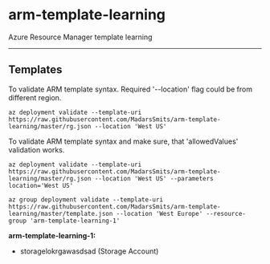 # arm-template-learning
Azure Resource Manager template learning

---------------
Templates
---------------
To validate ARM template syntax. Required '--location' flag could be from different region.
```
az deployment validate --template-uri https://raw.githubusercontent.com/MadarsSmits/arm-template-learning/master/rg.json --location 'West US'
``` 
To validate ARM template syntax and make sure, that 'allowedValues' validation works.
```
az deployment validate --template-uri https://raw.githubusercontent.com/MadarsSmits/arm-template-learning/master/rg.json --location 'West US' --parameters location='West US'
```
```
az group deployment validate --template-uri https://raw.githubusercontent.com/MadarsSmits/arm-template-learning/master/template.json --location 'West Europe' --resource-group 'arm-template-learning-1'
```
__arm-template-learning-1:__
- storagelokrgawasdsad (Storage Account)